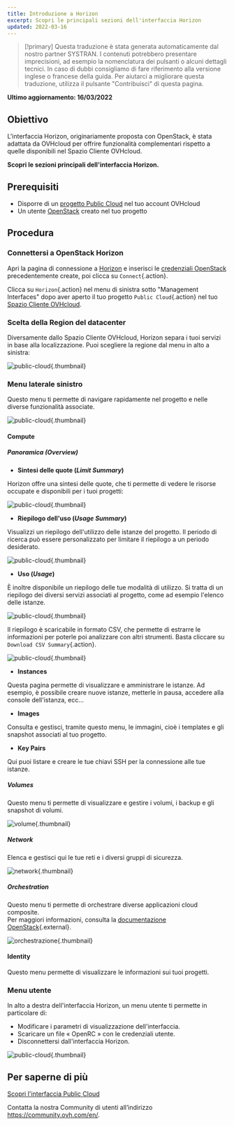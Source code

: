 ```yaml
---
title: Introduzione a Horizon
excerpt: Scopri le principali sezioni dell'interfaccia Horizon
updated: 2022-03-16
---
```


> [!primary]
> Questa traduzione è stata generata automaticamente dal nostro partner SYSTRAN. I contenuti potrebbero presentare imprecisioni, ad esempio la nomenclatura dei pulsanti o alcuni dettagli tecnici. In caso di dubbi consigliamo di fare riferimento alla versione inglese o francese della guida. Per aiutarci a migliorare questa traduzione, utilizza il pulsante "Contribuisci" di questa pagina.
>

**Ultimo aggiornamento: 16/03/2022**

## Obiettivo

L'interfaccia Horizon, originariamente proposta con OpenStack, è stata adattata da OVHcloud per offrire funzionalità complementari rispetto a quelle disponibili nel Spazio Cliente OVHcloud.

**Scopri le sezioni principali dell'interfaccia Horizon.**

## Prerequisiti

- Disporre di un [progetto Public Cloud](/pages/platform/public-cloud/create_a_public_cloud_project) nel tuo account OVHcloud
- Un utente [OpenStack](/pages/platform/public-cloud/create_and_delete_a_user) creato nel tuo progetto

## Procedura

### Connettersi a OpenStack Horizon

Apri la pagina di connessione a [Horizon](https://horizon.cloud.ovh.net/auth/login/) e inserisci le [credenziali OpenStack](/pages/platform/public-cloud/create_and_delete_a_user) precedentemente create, poi clicca su `Connect`{.action}.

Clicca su `Horizon`{.action} nel menu di sinistra sotto "Management Interfaces" dopo aver aperto il tuo progetto `Public Cloud`{.action} nel tuo [Spazio Cliente OVHcloud](https://www.ovh.com/auth/?action=gotomanager&from=https://www.ovh.it/&ovhSubsidiary=it).

### Scelta della Region del datacenter

Diversamente dallo Spazio Cliente OVHcloud, Horizon separa i tuoi servizi in base alla localizzazione. Puoi scegliere la regione dal menu in alto a sinistra:

![public-cloud](images/region2021.png){.thumbnail}

### Menu laterale sinistro

Questo menu ti permette di navigare rapidamente nel progetto e nelle diverse funzionalità associate.

![public-cloud](images/leftmenu2021.png){.thumbnail}

#### Compute

##### **Panoramica (*Overview*)**

- **Sintesi delle quote (*Limit Summary*)**

Horizon offre una sintesi delle quote, che ti permette di vedere le risorse occupate e disponibili per i tuoi progetti:

![public-cloud](images/quotas2021.png){.thumbnail}

- **Riepilogo dell'uso (*Usage Summary*)**

Visualizzi un riepilogo dell'utilizzo delle istanze del progetto. Il periodo di ricerca può essere personalizzato per limitare il riepilogo a un periodo desiderato.

![public-cloud](images/usagesummary2021.png){.thumbnail}

- **Uso (*Usage*)**

È inoltre disponibile un riepilogo delle tue modalità di utilizzo. Si tratta di un riepilogo dei diversi servizi associati al progetto, come ad esempio l'elenco delle istanze.

![public-cloud](images/usage2021.png){.thumbnail}

Il riepilogo è scaricabile in formato CSV, che permette di estrarre le informazioni per poterle poi analizzare con altri strumenti. Basta cliccare su `Download CSV Summary`{.action}.

![public-cloud](images/csv2021.png){.thumbnail}

- **Instances**

Questa pagina permette di visualizzare e amministrare le istanze. Ad esempio, è possibile creare nuove istanze, metterle in pausa, accedere alla console dell'istanza, ecc...

- **Images**

Consulta e gestisci, tramite questo menu, le immagini, cioè i templates e gli snapshot associati al tuo progetto.

- **Key Pairs**

Qui puoi listare e creare le tue chiavi SSH per la connessione alle tue istanze.

##### **Volumes**

Questo menu ti permette di visualizzare e gestire i volumi, i backup e gli snapshot di volumi.

![volume](images/volumes2021.png){.thumbnail}

##### **Network**

Elenca e gestisci qui le tue reti e i diversi gruppi di sicurezza. 

![network](images/network2021.png){.thumbnail}

##### **Orchestration**

Questo menu ti permette di orchestrare diverse applicazioni cloud composite.<br>
Per maggiori informazioni, consulta la [documentazione OpenStack](https://docs.openstack.org/horizon/pike/user/stacks.html){.external}.

![orchestrazione](images/orchestration2021.png){.thumbnail}

#### Identity

Questo menu permette di visualizzare le informazioni sui tuoi progetti.

### Menu utente

In alto a destra dell'interfaccia Horizon, un menu utente ti permette in particolare di: 

- Modificare i parametri di visualizzazione dell'interfaccia.
- Scaricare un file « OpenRC » con le credenziali utente.
- Disconnettersi dall'interfaccia Horizon.

![public-cloud](images/username2021.png){.thumbnail}

## Per saperne di più

[Scopri l'interfaccia Public Cloud](/pages/platform/public-cloud/03-public-cloud-interface-walk-me)
 
Contatta la nostra Community di utenti all’indirizzo <https://community.ovh.com/en/>.